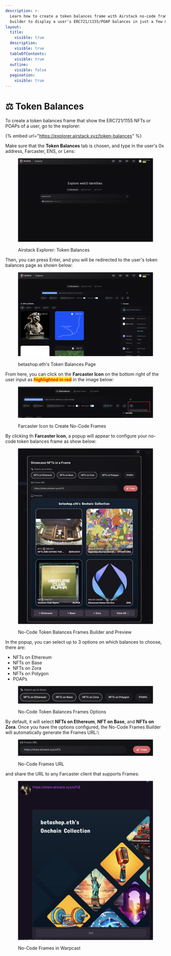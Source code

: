 ```yaml
---
description: >-
  Learn how to create a token balances frame with Airstack no-code frames
  builder to display a user's ERC721/1155/POAP balances in just a few minutes.
layout:
  title:
    visible: true
  description:
    visible: true
  tableOfContents:
    visible: true
  outline:
    visible: false
  pagination:
    visible: true
---
```


# ⚖️ Token Balances

To create a token balances frame that show the ERC721/1155 NFTs or POAPs of a user, go to the explorer:

{% embed url="https://explorer.airstack.xyz/token-balances" %}

Make sure that the **Token Balances** tab is chosen, and type in the user's 0x address, Farcaster, ENS, or Lens:

<figure><img src="../../.gitbook/assets/Screenshot 2024-03-01 at 00.09.11.png" alt=""><figcaption><p>Airstack Explorer: Token Balances</p></figcaption></figure>

Then, you can press Enter, and you will be redirected to the user's token balances page as shown below:

<figure><img src="../../.gitbook/assets/Screenshot 2024-03-01 at 00.13.59.png" alt=""><figcaption><p>betashop.eth's Token Balances Page</p></figcaption></figure>

From here, you can click on the **Farcaster Icon** on the bottom right of the user input as <mark style="color:red;">**highlighted in red**</mark> in the image below:

<figure><img src="../../.gitbook/assets/Screenshot 2024-03-01 at 00.09.57.png" alt=""><figcaption><p>Farcaster Icon to Create No-Code Frames</p></figcaption></figure>

By clicking th **Farcaster Icon**, a popup will appear to configure your no-code token balances frame as show below:

<figure><img src="../../.gitbook/assets/Screenshot 2024-03-01 at 00.22.39.png" alt=""><figcaption><p>No-Code Token Balances Frames Builder and Preview</p></figcaption></figure>

In the popup, you can select up to 3 options on which balances to choose, there are:

* NFTs on Ethereum
* NFTs on Base
* NFTs on Zora
* NFTs on Polygon
* POAPs

<figure><img src="../../.gitbook/assets/Screenshot 2024-03-01 at 00.26.38.png" alt=""><figcaption><p>No-Code Token Balances Frames Options</p></figcaption></figure>

By default, it will select **NFTs on Ethereum**, **NFT on Base**, and **NFTs on Zora**. Once you have the options configured, the No-Code Frames Builder will automatically generate the Frames URL:\


<figure><img src="../../.gitbook/assets/Screenshot 2024-03-01 at 00.30.35.png" alt=""><figcaption><p>No-Code Frames URL</p></figcaption></figure>

and share the URL to any Farcaster client that supports Frames:

<figure><img src="../../.gitbook/assets/Screenshot 2024-03-01 at 00.31.44.png" alt=""><figcaption><p>No-Code Frames in Warpcast</p></figcaption></figure>

